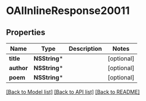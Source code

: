 # OAIInlineResponse20011

## Properties
Name | Type | Description | Notes
------------ | ------------- | ------------- | -------------
**title** | **NSString*** |  | [optional] 
**author** | **NSString*** |  | [optional] 
**poem** | **NSString*** |  | [optional] 

[[Back to Model list]](../README.md#documentation-for-models) [[Back to API list]](../README.md#documentation-for-api-endpoints) [[Back to README]](../README.md)


